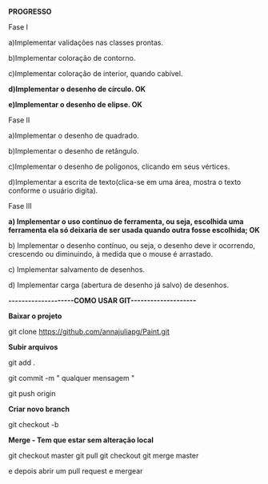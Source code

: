 **PROGRESSO**


Fase I

a)Implementar validações nas classes prontas.

b)Implementar coloração de contorno.

c)Implementar coloração de interior, quando cabível.

**d)Implementar o desenho de círculo. OK**

**e)Implementar o desenho de elipse. OK**


Fase II

a)Implementar o desenho de quadrado.

b)Implementar o desenho de retângulo.

c)Implementar o desenho de polígonos, clicando em seus vértices.

d)Implementar  a  escrita  de  texto(clica-se  em  uma  área,  mostra  o  texto  conforme  o  usuário digita).


Fase III 

**a) Implementar o uso contínuo de ferramenta, ou seja, escolhida uma ferramenta ela só deixaria
de ser usada quando outra fosse escolhida; OK**

b) Implementar o desenho contínuo, ou seja, o desenho deve ir ocorrendo, crescendo ou diminuindo, à medida que o mouse é arrastado.

c) Implementar salvamento de desenhos.

d) Implementar carga (abertura de desenho já salvo) de desenhos.



**--------------------COMO USAR GIT--------------------**

**Baixar o projeto**

git clone https://github.com/annajuliapg/Paint.git

**Subir arquivos**

git add .

git commit -m " qualquer mensagem "

git push origin <branch>


**Criar novo branch**

git checkout -b <branch>


**Merge - Tem que estar sem alteração local**

git checkout master
git pull
git checkout <branch>
git merge master

e depois abrir um pull request e mergear

